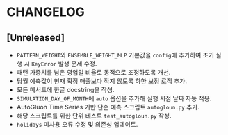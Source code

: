 # CHANGELOG

## [Unreleased]
- `PATTERN_WEIGHT`와 `ENSEMBLE_WEIGHT_MLP` 기본값을 `config`에 추가하여 초기 실행 시 `KeyError` 발생 문제 수정.
- 패턴 가중치를 남은 영업일 비율로 동적으로 조정하도록 개선.
- 당월 예측값이 현재 확정 매출보다 작지 않도록 하한 보정 로직 추가.
- 모든 메서드에 한글 docstring을 작성.
- `SIMULATION_DAY_OF_MONTH`에 `auto` 옵션을 추가해 실행 시점 날짜 자동 적용.
- AutoGluon Time Series 기반 단순 예측 스크립트 `autogloun.py` 추가.
- 해당 스크립트를 위한 단위 테스트 `test_autogloun.py` 작성.
- `holidays` 미사용 오류 수정 및 의존성 업데이트.

